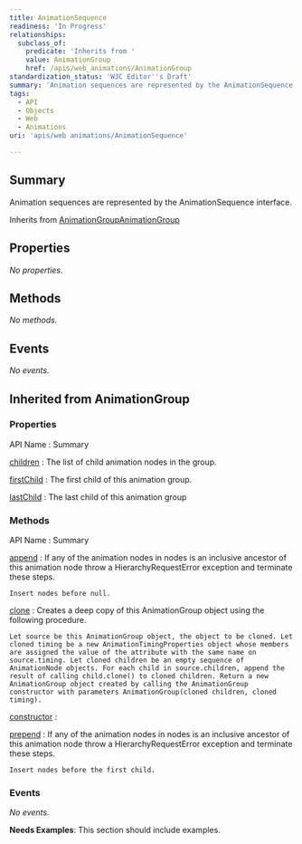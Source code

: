 ```yaml
---
title: AnimationSequence
readiness: 'In Progress'
relationships:
  subclass_of:
    predicate: 'Inherits from '
    value: AnimationGroup
    href: /apis/web_animations/AnimationGroup
standardization_status: 'W3C Editor''s Draft'
summary: 'Animation sequences are represented by the AnimationSequence interface.'
tags:
  - API
  - Objects
  - Web
  - Animations
uri: 'apis/web animations/AnimationSequence'

---
```

## Summary

Animation sequences are represented by the AnimationSequence interface.

Inherits from [AnimationGroup](/apis/web_animations/AnimationGroup)[AnimationGroup](/apis/web_animations/AnimationGroup)

## Properties

*No properties.*

## Methods

*No methods.*

## Events

*No events.*

## Inherited from AnimationGroup

### Properties

API Name
:   Summary

[children](/apis/web_animations/AnimationGroup/children)
:   The list of child animation nodes in the group.

[firstChild](/apis/web_animations/AnimationGroup/firstChild)
:   The first child of this animation group.

[lastChild](/apis/web_animations/AnimationGroup/lastChild)
:   The last child of this animation group

### Methods

API Name
:   Summary

[append](/apis/web_animations/AnimationGroup/append)
:   If any of the animation nodes in nodes is an inclusive ancestor of this animation node throw a HierarchyRequestError exception and terminate these steps.

    Insert nodes before null.

[clone](/apis/web_animations/AnimationGroup/clone)
:   Creates a deep copy of this AnimationGroup object using the following procedure.

    Let source be this AnimationGroup object, the object to be cloned. Let cloned timing be a new AnimationTimingProperties object whose members are assigned the value of the attribute with the same name on source.timing. Let cloned children be an empty sequence of AnimationNode objects. For each child in source.children, append the result of calling child.clone() to cloned children. Return a new AnimationGroup object created by calling the AnimationGroup constructor with parameters AnimationGroup(cloned children, cloned timing).

[constructor](/apis/web_animations/AnimationGroup/constructor)
:

[prepend](/apis/web_animations/AnimationGroup/prepend)
:   If any of the animation nodes in nodes is an inclusive ancestor of this animation node throw a HierarchyRequestError exception and terminate these steps.

    Insert nodes before the first child.

### Events

*No events.*

**Needs Examples**: This section should include examples.

